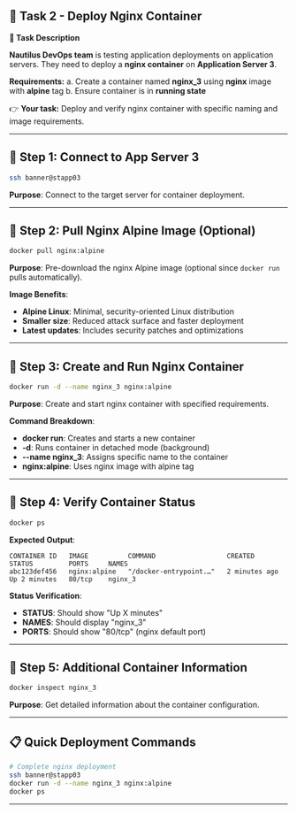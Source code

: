 ## **🌟 Task 2 - Deploy Nginx Container**

**📌 Task Description**

**Nautilus DevOps team** is testing application deployments on application servers. They need to deploy a **nginx container** on **Application Server 3**.

**Requirements:**
a. Create a container named **nginx_3** using **nginx** image with **alpine** tag
b. Ensure container is in **running state**

👉 **Your task:** Deploy and verify nginx container with specific naming and image requirements.

---

## 🔹 Step 1: Connect to App Server 3

```bash
ssh banner@stapp03
```

**Purpose**: Connect to the target server for container deployment.

---

## 🔹 Step 2: Pull Nginx Alpine Image (Optional)

```bash
docker pull nginx:alpine
```

**Purpose**: Pre-download the nginx Alpine image (optional since `docker run` pulls automatically).

**Image Benefits**:
- **Alpine Linux**: Minimal, security-oriented Linux distribution
- **Smaller size**: Reduced attack surface and faster deployment
- **Latest updates**: Includes security patches and optimizations

---

## 🔹 Step 3: Create and Run Nginx Container

```bash
docker run -d --name nginx_3 nginx:alpine
```

**Purpose**: Create and start nginx container with specified requirements.

**Command Breakdown**:
- **docker run**: Creates and starts a new container
- **-d**: Runs container in detached mode (background)
- **--name nginx_3**: Assigns specific name to the container
- **nginx:alpine**: Uses nginx image with alpine tag

---

## 🔹 Step 4: Verify Container Status

```bash
docker ps
```

**Expected Output**:
```
CONTAINER ID   IMAGE          COMMAND                  CREATED         STATUS         PORTS     NAMES
abc123def456   nginx:alpine   "/docker-entrypoint.…"   2 minutes ago   Up 2 minutes   80/tcp    nginx_3
```

**Status Verification**:
- **STATUS**: Should show "Up X minutes"
- **NAMES**: Should display "nginx_3"
- **PORTS**: Should show "80/tcp" (nginx default port)

---

## 🔹 Step 5: Additional Container Information

```bash
docker inspect nginx_3
```

**Purpose**: Get detailed information about the container configuration.

---

## 📋 Quick Deployment Commands

```bash
# Complete nginx deployment
ssh banner@stapp03
docker run -d --name nginx_3 nginx:alpine
docker ps
```

---
